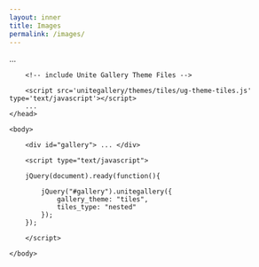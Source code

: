 ```yaml
---
layout: inner
title: Images
permalink: /images/
---
```

<html>
	<head>
		...
		<!-- Include Unite Gallery core files -->
		<script src='unitegallery/js/unitegallery.min.js' type='text/javascript'  ></script>
		<link  href='unitegallery/css/unite-gallery.css' rel='stylesheet' type='text/css' />
				
		<!-- include Unite Gallery Theme Files -->
				
		<script src='unitegallery/themes/tiles/ug-theme-tiles.js' type='text/javascript'></script>
		...
	</head>
								
	<body>	
				
		<div id="gallery"> ... </div>
				
		<script type="text/javascript">
				
		jQuery(document).ready(function(){
					
			jQuery("#gallery").unitegallery({
				gallery_theme: "tiles",
		 		tiles_type: "nested"						
			});
		});
				
		</script>
				
	</body>
				
